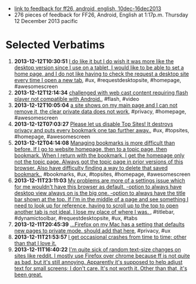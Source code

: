 * [link to feedback for ff26, android, english, 10dec-16dec2013](https://input.mozilla.org/en-US/?date_start=2013-12-10&date_end=2013-12-16&product=Firefox%20for%20Android&version=26.0.0&locale=en-US)
* 276 pieces of feedback for FF26, Android, English at 1:17p.m. Thursday 12 December 2013 pacific

# Selected Verbatims

1. **2013-12-12T10:30:51** [I do like it but I do wish it was more like the desktop version since I use on a tablet, I would like to be able to set a home page, and I do not like having to check the request a desktop site every time I open a new tab](https://input.mozilla.org/en-US/dashboard/response/4112186), #ux, #requestdesktopsite, #homepage, #awesomescreen
2. **2013-12-12T12:14:34** [challenged with web cast content requiring flash player not compatible with Android.](https://input.mozilla.org/en-US/dashboard/response/4112333), #flash, #video
3. **2013-12-12T10:05:04** [a site shows on my main page and I can not remove it, the clear private data does not work](https://input.mozilla.org/en-US/dashboard/response/4112137), #privacy, #homepage, #awesomescreen
4. **2013-12-12T07:03:27** [Please let us disable Top Sites! It destroys privacy and puts every bookmark one tap further away.](https://input.mozilla.org/en-US/dashboard/response/4111887), #ux, #topsites, #homepage, #awesomescreen
5. **2013-12-12T04:14:08** [ Managing bookmarks is more difficult than before. If I go to website homepage, then to a topic page, then bookmark. When I return with the bookmark, I get the homepage only not the topic page. Always got the topic page in prior versions of this browser. Also have difficulty finding a way to delete that saved bookmark.](https://input.mozilla.org/en-US/dashboard/response/4111669), #bookmarks, #ux, #topsites, #homepage, #awesomescreen
6. **2013-12-11T23:11:03** [My problems are more of a settings issue which for me wouldn't have this browser as default. -option to always have desktop view always on is the big one. -option to always have the title bar shown at the top. If I'm in the middle of a page and see something I need to look up for reference, having to scroll up to the top to open another tab is not ideal. I lose my place of where I was.
](https://input.mozilla.org/en-US/dashboard/response/4111352), #titlebar, #dynamictoolbar, #requestdesktopsite, #ux, #tabs
7. **2013-12-11T20:45:39** [...Firefox on my Mac has a setting that defaults new pages to private mode. should add that here](https://input.mozilla.org/en-US/dashboard/response/4111226), #privacy, #ux
8. **2013-12-11T21:53:57** [I get occasional crashes from time to time; other than that I love it.](https://input.mozilla.org/en-US/dashboard/response/4111282)
9. **2013-12-11T16:40:22** [I'm quite sick of random text-size changes on sites like reddit. I mostly use Firefox over chrome because ff is not quite as bad, but it's still annoying. Apparently it's supposed to help adjust text for small screens; I don't care. It's not worth it. Other than that, it's been great.](https://input.mozilla.org/en-US/dashboard/response/4110970)
